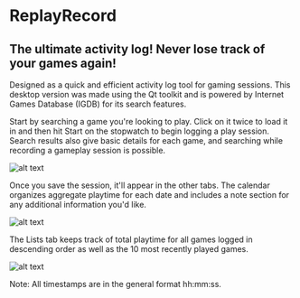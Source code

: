 # ReplayRecord

## The ultimate activity log! Never lose track of your games again!

Designed as a quick and efficient activity log tool for gaming sessions. This desktop version was made using the Qt toolkit and is powered by Internet Games Database (IGDB) for its search features.

Start by searching a game you're looking to play. Click on it twice to load it in and then hit Start on the stopwatch to begin logging a play session. Search results also give basic details for each game, and searching while recording a gameplay session is possible.

![alt text](https://github.com/BM85-Hz/ReplayRecord-Qt/raw/main/Screenshot%201.png)

Once you save the session, it'll appear in the other tabs. The calendar organizes aggregate playtime for each date and includes a note section for any additional information you'd like.

![alt text](https://github.com/BM85-Hz/ReplayRecord-Qt/raw/main/Screenshot%202.png)

The Lists tab keeps track of total playtime for all games logged in descending order as well as the 10 most recently played games.

![alt text](https://github.com/BM85-Hz/ReplayRecord-Qt/raw/main/Screenshot%203.png)

Note: All timestamps are in the general format hh:mm:ss.
